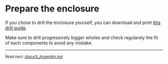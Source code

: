 Prepare the enclosure
==========================

If you chose to drill the enclosure yourself, you can download and print [this drill guide](/sources/drill_guide_1590bb_motherboard_v1.pdf).

Make sure to drill progressively bigger wholes and check regularely the fit of each components to avoid any mistake.


---
<small>Read next: [/docs/5_Assembly.md](/docs/5_Assembly.md)</small>